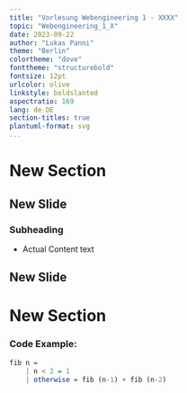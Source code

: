 ```yaml
---
title: "Vorlesung Webengineering 1 - XXXX"
topic: "Webengineering_1_X"
date: 2023-09-22
author: "Lukas Panni"
theme: "Berlin"
colortheme: "dove"
fonttheme: "structurebold"
fontsize: 12pt
urlcolor: olive
linkstyle: boldslanted
aspectratio: 169
lang: de-DE
section-titles: true
plantuml-format: svg
...
```



# New Section 

## New Slide 

### Subheading

- Actual Content text

## New Slide 

# New Section

### Code Example:

```haskell
fib n = 
    | n < 2 = 1
    | otherwise = fib (n-1) + fib (n-2)
```




